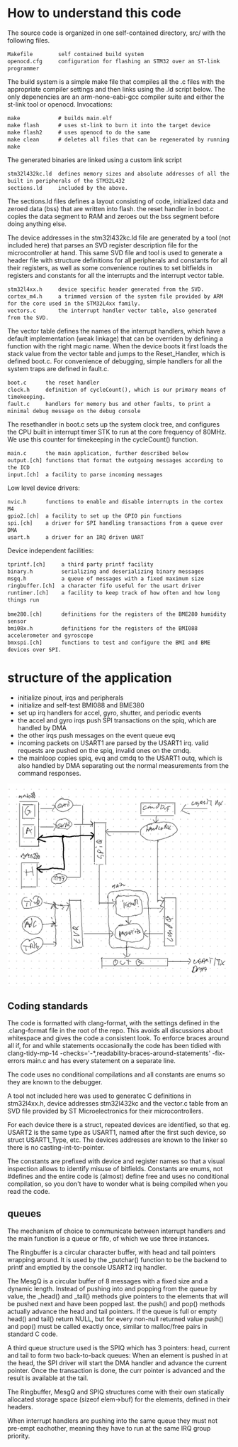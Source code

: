 # How to understand this code

The source code is organized in one self-contained directory, src/ with the following files.

    Makefile        self contained build system
    openocd.cfg     configuration for flashing an STM32 over an ST-link programmer

The build system is a simple make file that compiles all the .c files with the appropriate compiler settings and
then links using the .ld script below.  The only depenencies are an arm-none-eabi-gcc compiler suite and either
the st-link tool or openocd. Invocations:

    make            # builds main.elf
    make flash      # uses st-link to burn it into the target device
    make flash2     # uses openocd to do the same
    make clean      # deletes all files that can be regenerated by running make 

The generated binaries are linked using a custom link script

    stm32l432kc.ld  defines memory sizes and absolute addresses of all the built in peripherals of the STM32L432
    sections.ld     included by the above.

The sections.ld files defines a layout consisting of code, initialized data and zeroed data (bss) that are written into flash. 
the reset handler in boot.c copies the data segment to RAM and zeroes out the bss segment before doing anything else. 

The device addresses in the stm32l432kc.ld file are generated by a tool (not included here) that parses an SVD register description
file for the microcontroller at hand. This same SVD file and tool is used to generate a header file with structure definitions for all peripherals
and constants for all their registers, as well as some convenience routines to set bitfields in registers and constants for all the interrupts and
the interrupt vector table.

    stm32l4xx.h     device specific header generated from the SVD.
    cortex_m4.h     a trimmed version of the system file provided by ARM for the core used in the STM32L4xx family.
    vectors.c       the interrupt handler vector table, also generated from the SVD.

The vector table defines the names of the interrupt handlers, which have a default implementation (weak linkage) that can be overriden
by defining a function with the right magic name.   When the device boots it first loads the stack value from the vector table and jumps
to the Reset_Handler, which is defined boot.c. For convenience of debugging, simple handlers for all the system traps are defined in fault.c.

    boot.c      the reset handler
    clock.h     definition of cycleCount(), which is our primary means of timekeeping.
    fault.c     handlers for memory bus and other faults, to print a minimal debug message on the debug console

The resethandler in boot.c sets up the system clock tree, and configures the CPU built in interrupt timer STK to run at the
core frequency of 80MHz.  We use this counter for timekeeping in the cycleCount() function. 

    main.c      the main application, further described below
    output.[ch] functions that format the outgoing messages according to the ICD
    input.[ch]  a facility to parse incoming messages

Low level device drivers:

    nvic.h      functions to enable and disable interrupts in the cortex M4
    gpio2.[ch]  a facility to set up the GPIO pin functions
    spi.[ch]    a driver for SPI handling transactions from a queue over DMA
    usart.h     a driver for an IRQ driven UART

Device independent facilities:

    tprintf.[ch]     a third party printf facility
    binary.h         serializing and deserializing binary messages
    msgq.h           a queue of messages with a fixed maximum size
    ringbuffer.[ch]  a character fifo useful for the usart driver
    runtimer.[ch]    a facility to keep track of how often and how long things run

    bme280.[ch]      definitions for the registers of the BME280 humidity sensor
    bmi08x.h         definitions for the registers of the BMI088 accelerometer and gyroscope
    bmxspi.[ch]      functions to test and configure the BMI and BME devices over SPI. 


# structure of the application

  - initialize pinout, irqs and peripherals
  - initialize and self-test BMI088 and BME380
  - set up irq handlers for accel, gyro, shutter, and periodic events
  - the accel and gyro irqs push SPI transactions on the spiq, which are handled by DMA
  - the other irqs push messages on the event queue evq
  - incoming packets on USART1 are parsed by the USART1 irq.  valid requests are pushed
	on the spiq, invalid ones on the cmdq.
  - the mainloop copies spiq, evq and cmdq to the USART1 outq, which is also handled by DMA
	separating out the normal measurements from the command responses.

![Data Flow](dataflow.png)

## Coding standards

The code is formatted with clang-format, with the settings defined in the .clang-format file in the root of the repo.
This avoids all discussions about whitespace and gives the code a consistent look.   To enforce braces around all if, for 
and while statements occasionally the code has been tidied with 
    clang-tidy-mp-14 -checks='-*,readability-braces-around-statements' -fix-errors main.c 
and has every statement on a separate line.

The code uses no conditional compilations and all constants are enums so they are known to the debugger. 

A tool not included here was used to generatec C definitions in stm32l4xx.h, device addresses stm32l432kc and the vector.c
table from an SVD file provided by ST Microelectronics for their microcontrollers.  

For each device there is a struct, repeated devices are identified, so that eg. USART2 is the same type as USART1, 
named after the first such device, so struct USART1_Type, etc.  The devices addresses are known to the linker so there is no casting-int-to-pointer. 

The constants are prefixed with device and register names so that a visual inspection allows to identify misuse of bitfields.  Constants are 
enums, not #defines and the entire code is (almost) define free and uses no conditional compilation, so you don't have to wonder what is being compiled
when you read the code.

## queues

The mechanism of choice to communicate between interrupt handlers and the main function is a queue or fifo, of which we use three instances.

The Ringbuffer is a circular character buffer, with head and tail pointers wrapping around. It is used by the _putchar() function to be the 
backend to printf and emptied by the console USART2 irq handler.

The MesgQ is a circular buffer of 8 messages with a fixed size and a dynamic length. Instead of pushing into and popping from the queue by value, 
the _head() and _tail() methods give pointers to the elements that will be pushed next and have been popped last.  the push() and pop() methods 
actually advance the head and tail pointers.  If the queue is full or empty head() and tail() return NULL, but for every non-null returned value
push() and pop() must be called exactly once, similar to malloc/free pairs in standard C code. 

A third queue structure used is the SPIQ which has 3 pointers: head, current and tail to form two back-to-back queues:  When an element is pushed 
in at the head, the SPI driver will start the DMA handler and advance the current pointer.  Once the transaction is done, the curr pointer is advanced and
the result is available at the tail. 

The Ringbuffer, MesgQ and SPIQ structures come with their own statically allocated storage space (sizeof elem->buf) for the elements, defined in their headers.

When interrupt handlers are pushing into the same queue they must not pre-empt eachother, meaning they have to run at the same IRQ group priority. 